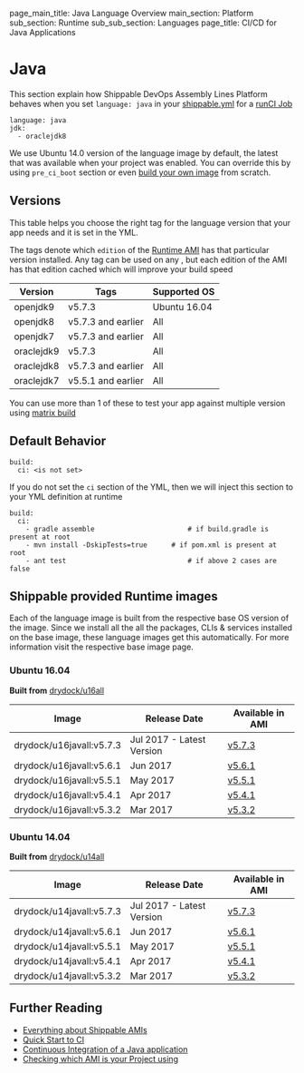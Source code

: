 page_main_title: Java Language Overview
main_section: Platform
sub_section: Runtime
sub_sub_section: Languages
page_title: CI/CD for Java Applications

# Java
This section explain how Shippable DevOps Assembly Lines Platform behaves when you set `language: java` in your [shippable.yml](/platform/tutorial/workflow/shippable-yml) for a [runCI Job](/platform/workflow/job/runci)

```
language: java
jdk:
  - oraclejdk8
```

We use Ubuntu 14.0 version of the language image by default, the latest that was available when your project was enabled. You can override this by using `pre_ci_boot` section or even [build your own image](/ci/custom-docker-image) from scratch.

<a name="versions"></a>
## Versions
This table helps you choose the right tag for the language version that your app needs and it is set in the YML. 

The tags denote which `edition` of the [Runtime AMI](/platform/tutorial/runtime/ami-overview) has that particular version installed. Any tag can be used on any , but each edition of the AMI has that edition cached which will improve your build speed

| Version  |  Tags    | Supported OS
|----------|---------|-----------
|openjdk9  |   v5.7.3    | Ubuntu 16.04 
|openjdk8  |   v5.7.3 and earlier  |  All 
|openjdk7  |   v5.7.3 and earlier  |  All 
|oraclejdk9      |   v5.7.3    | All 
|oraclejdk8      |   v5.7.3 and earlier  |  All 
|oraclejdk7      |   v5.5.1 and earlier  |  All 

You can use more than 1 of these to test your app against multiple version using [matrix build](/ci/matrix-builds)

## Default Behavior

```
build:
  ci: <is not set>
```

If you do not set the `ci` section of the YML, then we will inject this section to your YML definition at runtime

```
build:
  ci:
    - gradle assemble    					# if build.gradle is present at root
    - mvn install -DskipTests=true    	# if pom.xml is present at root
    - ant test 								# if above 2 cases are false
```

## Shippable provided Runtime images
Each of the language image is built from the respective base OS version of the image. Since we install all the all the packages, CLIs & services installed on the base image, these language images get this automatically. For more information visit the respective base image page.

### Ubuntu 16.04

**Built from** [drydock/u16all](/platform/runtime/os/ubuntu16)

|Image| Release Date |Available in AMI | 
|----------|------------|-----|
drydock/u16javall:v5.7.3  | Jul 2017 - Latest Version | [v5.7.3](/platform/tutorial/runtime/ami-v573)
drydock/u16javall:v5.6.1  | Jun 2017  | [v5.6.1](/platform/tutorial/runtime/ami-v561)
drydock/u16javall:v5.5.1  | May 2017  | [v5.5.1](/platform/tutorial/runtime/ami-v551)
drydock/u16javall:v5.4.1  | Apr 2017  | [v5.4.1](/platform/tutorial/runtime/ami-v541)
drydock/u16javall:v5.3.2  | Mar 2017  | [v5.3.2](/platform/tutorial/runtime/ami-v532)

### Ubuntu 14.04

**Built from** [drydock/u14all](/platform/runtime/os/ubuntu14)

|Image| Release Date |Available in AMI | 
|----------|------------|-----|
drydock/u14javall:v5.7.3  | Jul 2017 - Latest Version | [v5.7.3](/platform/tutorial/runtime/ami-v573)
drydock/u14javall:v5.6.1  | Jun 2017  | [v5.6.1](/platform/tutorial/runtime/ami-v561)
drydock/u14javall:v5.5.1  | May 2017  | [v5.5.1](/platform/tutorial/runtime/ami-v551)
drydock/u14javall:v5.4.1  | Apr 2017  | [v5.4.1](/platform/tutorial/runtime/ami-v541)
drydock/u14javall:v5.3.2  | Mar 2017  | [v5.3.2](/platform/tutorial/runtime/ami-v532)

## Further Reading
* [Everything about Shippable AMIs](/platform/tutorial/runtime/ami-overview)
* [Quick Start to CI](/getting-started/ci-sample)
* [Continuous Integration of a Java application](/ci/java-continuous-integration)
* [Checking which AMI is your Project using](/platform/visibility/subscription/nodes)
